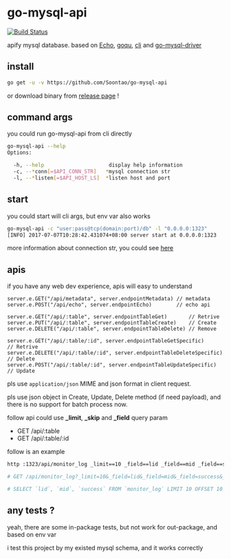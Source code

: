 # go-mysql-api

[![Build Status](https://ci.fornever.org/buildStatus/icon?job=go-mysql-api)](https://ci.fornever.org/job/go-mysql-api)

apify mysql database. based on [Echo](https://github.com/labstack/echo), [goqu](https://github.com/doug-martin/goqu), [cli](https://github.com/mkideal/cli) and [go-mysql-driver](https://github.com/go-sql-driver/mysql)

## install

```bash
go get -u -v https://github.com/Soontao/go-mysql-api
```

or download binary from [release page](https://github.com/Soontao/go-mysql-api/releases/tag/v1.0.0) !

## command args

you could run go-mysql-api from cli directly

```bash
go-mysql-api --help
Options:

  -h, --help                     display help information
  -c, --*conn[=$API_CONN_STR]   *mysql connection str
  -l, --*listen[=$API_HOST_LS]  *listen host and port
```

## start

you could start will cli args, but env var also works

```bash
go-mysql-api -c "user:pass@tcp(domain:port)/db" -l "0.0.0.0:1323"
[INFO] 2017-07-07T10:28:42.431074+08:00 server start at 0.0.0.0:1323
```

more information about connection str, you could see [here](https://github.com/go-sql-driver/mysql#examples)

## apis

if you have any web dev experience, apis will easy to understand

```golang
server.e.GET("/api/metadata", server.endpointMetadata) // metadata
server.e.POST("/api/echo", server.endpointEcho)        // echo api

server.e.GET("/api/:table", server.endpointTableGet)       // Retrive
server.e.PUT("/api/:table", server.endpointTableCreate)    // Create
server.e.DELETE("/api/:table", server.endpointTableDelete) // Remove

server.e.GET("/api/:table/:id", server.endpointTableGetSpecific)       // Retrive
server.e.DELETE("/api/:table/:id", server.endpointTableDeleteSpecific) // Delete
server.e.POST("/api/:table/:id", server.endpointTableUpdateSpecific)   // Update
```

pls use `application/json` MIME and json format in client request.

pls use json object in Create, Update, Delete method (if need payload), and there is no support for batch process now.

follow api could use **_limit**, **_skip** and **_field** query param

* GET /api/:table
* GET /api/:table/:id

follow is an example

```bash
http :1323/api/monitor_log _limit==10 _field==lid _field==mid _field==success _skip==10 -v

# GET /api/monitor_log?_limit=10&_field=lid&_field=mid&_field=success&_skip=10 HTTP/1.1

# SELECT `lid`, `mid`, `success` FROM `monitor_log` LIMIT 10 OFFSET 10
```

## any tests ?

yeah, there are some in-package tests, but not work for out-package, and based on env var

i test this project by my existed mysql schema, and it works correctly
